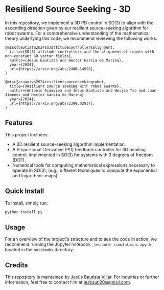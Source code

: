 # Resiliend Source Seeking - 3D

In this repository, we implement a 3D PD control in SO(3) to align with the ascending direction given by our resilient source-seeking algorithm for robot swarms. For a comprehensive understanding of the mathematical theory underlying this code, we recommend reviewing the following works:

    @misc{bautista2024so3attitudecontrollersalignment,
      title={SO(3) attitude controllers and the alignment of robots with non-constant 3D vector fields}, 
      author={Jesus Bautista and Hector Garcia de Marina},
      year={2024},
      url={https://arxiv.org/abs/2406.14998}, 
    }

    @misc{acuaviva2024resilientsourceseekingrobot,
      title={Resilient source seeking with robot swarms}, 
      author={Antonio Acuaviva and Jesus Bautista and Weijia Yao and Juan Jimenez and Hector Garcia de Marina},
      year={2024},
      url={https://arxiv.org/abs/2309.02937}, 
    }

## Features
This project includes:

* A 3D resilient source-seeking algorithm implementation.
* A Proportional-Derivative (PD) feedback controller for 3D heading control, implemented in SO(3) for systems with 3 degrees of freedom (DOF).
* Numerical tools for computing mathematical expressions necessary to operate in SO(3), (e.g., different techniques to compute the exponential and logarithmic maps).

## Quick Install

To install, simply run:

```bash
python install.py
```

## Usage

For an overview of the project's structure and to see the code in action, we recommend running the Jupyter notebook `_technote_simulations.ipynb` located in the `notebooks` directory.

## Credits

This repository is maintained by [Jesús Bautista Villar](https://sites.google.com/view/jbautista-research). For inquiries or further information, feel free to contact him at <jesbauti20@gmail.com>.
